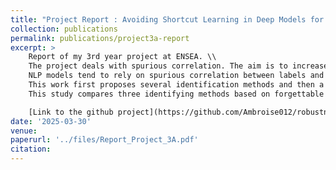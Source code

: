 ```yaml
---
title: "Project Report : Avoiding Shortcut Learning in Deep Models for Enhanced Defense Against Adversarial Attacks"
collection: publications
permalink: publications/project3a-report
excerpt: >
    Report of my 3rd year project at ENSEA. \\
    The project deals with spurious correlation. The aim is to increase model's robustness to spurious correlation. 
    NLP models tend to rely on spurious correlation between labels and input features. Shortcut learning or spurious correlation refer to ”biased words” that disproportionately influence predictions. 
    This work first proposes several identification methods and then a two-step fine tuning on BERT model, using classification task. 
    This study compares three identifying methods based on forgettable example, important feature and using LID. 

    [Link to the github project](https://github.com/Ambroise012/robustness_to_spurious_correlation) 
date: '2025-03-30'
venue:
paperurl: '../files/Report_Project_3A.pdf'
citation:
---
```

